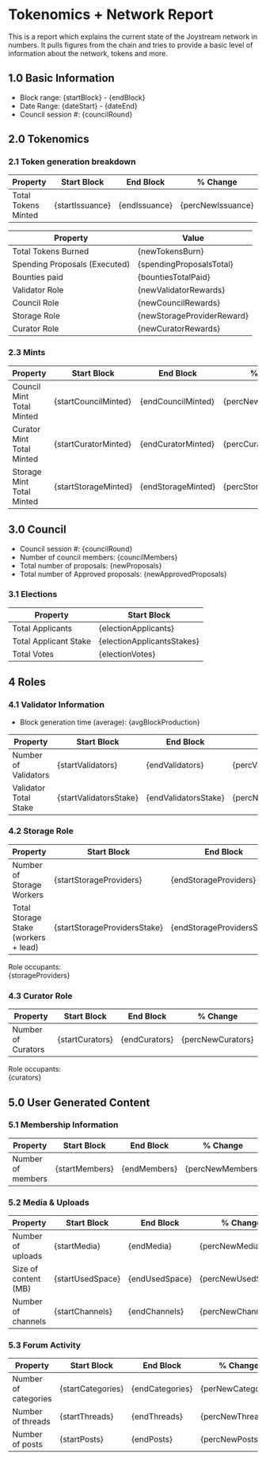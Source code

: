 # Tokenomics + Network Report
This is a report which explains the current state of the Joystream network in numbers. It pulls figures from the chain and tries to provide a basic level of information about the network, tokens and more. 

## 1.0 Basic Information
* Block range: {startBlock} - {endBlock}
* Date Range: {dateStart} - {dateEnd}
* Council session #: {councilRound}

## 2.0 Tokenomics
### 2.1 Token generation breakdown
| Property            | Start Block | End Block | % Change |
|---------------------|--------------|--------------|----------|
| Total Tokens Minted |  {startIssuance} | {endIssuance} | {percNewIssuance} |

| Property            | Value        |
|---------------------|--------------|
| Total Tokens Burned | {newTokensBurn}           | 
| Spending Proposals (Executed)   |  {spendingProposalsTotal}                  |
| Bounties paid       |  {bountiesTotalPaid}                           |
| Validator Role      |  {newValidatorRewards}            | 
| Council Role        | {newCouncilRewards}             | 
| Storage Role        | {newStorageProviderReward}             | 
| Curator Role        | {newCuratorRewards}             |


### 2.3 Mints 
| Property                    | Start Block           | End Block | % Change |
|-----------------------------|-----------------------|--------------|----------|
| Council Mint Total Minted   | {startCouncilMinted}  |  {endCouncilMinted} |{percNewCouncilMinted}          |
| Curator Mint Total Minted   |  {startCuratorMinted} | {endCuratorMinted}| {percCuratorMinted}          |
| Storage Mint Total Minted   |  {startStorageMinted} |  {endStorageMinted}            |  {percStorageMinted}        |

## 3.0 Council
* Council session #: {councilRound}
* Number of council members: {councilMembers}
* Total number of proposals: {newProposals}
* Total number of Approved proposals: {newApprovedProposals}

### 3.1 Elections
| Property                    | Start Block  |
|-----------------------------|--------------|
| Total Applicants            |{electionApplicants}              |
| Total Applicant Stake       |{electionApplicantsStakes}              |
| Total Votes                 |{electionVotes}             |

## 4 Roles
### 4.1 Validator Information
* Block generation time (average): {avgBlockProduction}

| Property                    | Start Block | End Block | % Change |
|-----------------------------|--------------|--------------|----------|
| Number of Validators       |  {startValidators} | {endValidators} | {percValidators} |
| Validator Total Stake       | {startValidatorsStake} | {endValidatorsStake} | {percNewValidatorsStake} |


### 4.2 Storage Role
| Property                | Start Block | End Block | % Change |
|-------------------------|--------------|--------------|----------|
| Number of Storage Workers | {startStorageProviders}  |  {endStorageProviders} | {percNewStorageProviders} |
| Total Storage Stake (workers + lead)  | {startStorageProvidersStake} |  {endStorageProvidersStake} | {percNewStorageProviderStake} |
Role occupants:  
{storageProviders}

### 4.3 Curator Role
| Property                | Start Block | End Block | % Change |
|-------------------------|--------------|--------------|----------|
| Number of Curators      | {startCurators} | {endCurators} | {percNewCurators} |
Role occupants:  
{curators}

## 5.0 User Generated Content
### 5.1 Membership Information
| Property          | Start Block | End Block | % Change |
|-------------------|--------------|--------------|----------|
| Number of members | {startMembers}|  {endMembers} | {percNewMembers} |

### 5.2 Media & Uploads
| Property                | Start Block | End Block | % Change |
|-------------------------|--------------|--------------|----------|
| Number of uploads       | {startMedia} | {endMedia}  |  {percNewMedia} |
| Size of content (MB)        |  {startUsedSpace} |  {endUsedSpace} | {percNewUsedSpace}          |
| Number of channels      |  {startChannels} | {endChannels} | {percNewChannels} |

### 5.3 Forum Activity
| Property          | Start Block | End Block | % Change |
|-------------------|--------------|--------------|----------|
| Number of categories | {startCategories} | {endCategories} | {perNewCategories}         |
| Number of threads    | {startThreads}| {endThreads} | {percNewThreads}         |
| Number of posts      | {startPosts} | {endPosts}            |  {percNewPosts}        |